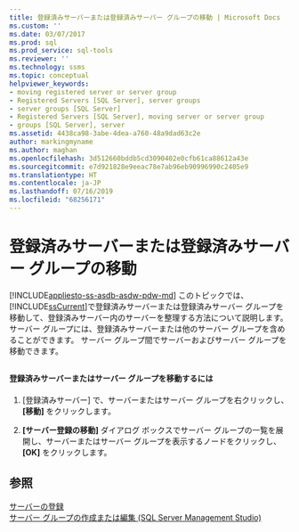 ```yaml
---
title: 登録済みサーバーまたは登録済みサーバー グループの移動 | Microsoft Docs
ms.custom: ''
ms.date: 03/07/2017
ms.prod: sql
ms.prod_service: sql-tools
ms.reviewer: ''
ms.technology: ssms
ms.topic: conceptual
helpviewer_keywords:
- moving registered server or server group
- Registered Servers [SQL Server], server groups
- server groups [SQL Server]
- Registered Servers [SQL Server], moving server or server group
- groups [SQL Server], server
ms.assetid: 4438ca98-3abe-4dea-a760-48a9dad63c2e
author: markingmyname
ms.author: maghan
ms.openlocfilehash: 3d512660bddb5cd3090402e0cfb61ca88612a43e
ms.sourcegitcommit: e7d921828e9eeac78e7ab96eb90996990c2405e9
ms.translationtype: HT
ms.contentlocale: ja-JP
ms.lasthandoff: 07/16/2019
ms.locfileid: "68256171"
---
```

# <a name="move-a-registered-server-or-registered-server-group"></a>登録済みサーバーまたは登録済みサーバー グループの移動
[!INCLUDE[appliesto-ss-asdb-asdw-pdw-md](../../includes/appliesto-ss-asdb-asdw-pdw-md.md)]
  このトピックでは、 [!INCLUDE[ssCurrent](../../includes/sscurrent-md.md)]で登録済みサーバーまたは登録済みサーバー グループを移動して、登録済みサーバー内のサーバーを整理する方法について説明します。 サーバー グループには、登録済みサーバーまたは他のサーバー グループを含めることができます。 サーバー グループ間でサーバーおよびサーバー グループを移動できます。  
  
##  <a name="SSMSProcedure"></a>  
  
#### <a name="to-move-a-registered-server-or-server-group"></a>登録済みサーバーまたはサーバー グループを移動するには  
  
1.  [登録済みサーバー] で、サーバーまたはサーバー グループを右クリックし、 **[移動]** をクリックします。  
  
2.  **[サーバー登録の移動]** ダイアログ ボックスでサーバー グループの一覧を展開し、サーバーまたはサーバー グループを表示するノードをクリックし、 **[OK]** をクリックします。  
  
## <a name="see-also"></a>参照  
 [サーバーの登録](../../tools/sql-server-management-studio/register-servers.md)   
 [サーバー グループの作成または編集 &#40;SQL Server Management Studio&#41;](../../tools/sql-server-management-studio/create-or-edit-a-server-group-sql-server-management-studio.md)  
  
  

